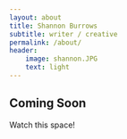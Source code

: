 ```yaml
---
layout: about
title: Shannon Burrows
subtitle: writer / creative
permalink: /about/
header:
    image: shannon.JPG
    text: light
---
```


## Coming Soon

Watch this space!
